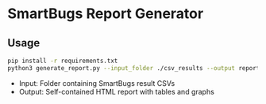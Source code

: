 # SmartBugs Report Generator

## Usage

```bash
pip install -r requirements.txt
python3 generate_report.py --input_folder ./csv_results --output report.html
```

- Input: Folder containing SmartBugs result CSVs
- Output: Self-contained HTML report with tables and graphs
